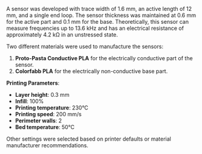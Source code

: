 A sensor was developed with trace width of 1.6 mm, an active length of 12 mm, and a single end loop. The sensor thickness was maintained at 0.6 mm for the active part and 0.1 mm for the base. Theoretically, this sensor can measure frequencies up to 13.6 kHz and has an electrical resistance of approximately 4.2 kΩ in an unstressed state.

Two different materials were used to manufacture the sensors:

1. **Proto-Pasta Conductive PLA** for the electrically conductive part of the sensor.
2. **Colorfabb PLA** for the electrically non-conductive base part.

**Printing Parameters**:

- **Layer height**: 0.3 mm
- **Infill**: 100%
- **Printing temperature**: 230°C
- **Printing speed**: 200 mm/s
- **Perimeter walls**: 2
- **Bed temperature**: 50°C

Other settings were selected based on printer defaults or material manufacturer recommendations.

